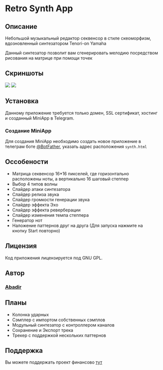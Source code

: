 # Retro Synth App

## Описание
Небольшой музыкальный редактор секвенсор в стиле скеоморфизм, вдозновленный синтезатором Tenori-on Yamaha

Данный синтезатор позволит вам сгенерировать мелодию посредством рисования на матрице при помощи точек
## Скриншоты
![](https://aawwoo.ooo/synth/RSA1.png)
![](https://aawwoo.ooo/synth/RSA2.png)
## Установка

Данному приложение требуется только домен, SSL сертификат, хостинг и созданный MiniApp в Telegram.

### Создание MiniApp

Для создания MiniApp необходимо создать новое приложение в телеграм боте [@BotFather](https://t.me/BotFather), указать адрес расположения ```synth.html```

## Оссобености
- Матрица секвенсор 16*16 пикселей, где горизонтально расположены ноты, а вертикально 16 шаговый степпер
- Выбор 4 типов волны
- Слайдер атаки синтезатора
- Слайдер релиза звука
- Слайдер громкости генерации звука
- Слайдер эффекта Эхо
- Слайдер эффекта реверберации
- Слайдер изменения темпа степпера
- Генератор нот
- Наложение паттернов друг на друга (Для запуска нажмите на кнопку Start повторно)

## Лицензия

Код приложения лицензируется под GNU GPL.

## Автор
### [Abadir](https://t.me/aba_dir)

## Планы
- Колонка ударных
- Сэмплер с импортом собственных сэмплов
- Модульный синтезатор с контроллером каналов
- Сохранение и  Экспорт трека
- Трекер с поддержкой нескольких паттернов
## Поддержка
Вы можете поддержать проект финансово [тут](https://yoomoney.ru/fundraise/ibz6AQOYJ8Y.231009) 
